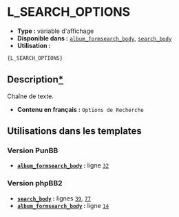 # L_SEARCH_OPTIONS
* __Type :__ variable d'affichage
* __Disponible dans :__ [`album_formsearch_body`](../tpl/var/album_formsearch_body.md), [`search_body`](../tpl/var/search_body.md)
* __Utilisation :__

```html
{L_SEARCH_OPTIONS}
```

## Description[*](https://fa-tvars.appspot.com/var/L_SEARCH_OPTIONS)
Chaîne de texte.

* __Contenu en français :__ `Options de Recherche`

## Utilisations dans les templates

### Version PunBB
* __[`album_formsearch_body`](../tpl/var/album_formsearch_body.md#readme) :__ ligne [`32`](../tpl/src/punbb/album_formsearch_body.tpl#L32)

### Version phpBB2
* __[`search_body`](../tpl/var/search_body.md#readme) :__ lignes [`39`](../tpl/src/subsilver/search_body.tpl#L39), [`77`](../tpl/src/subsilver/search_body.tpl#L77)
* __[`album_formsearch_body`](../tpl/var/album_formsearch_body.md#readme) :__ ligne [`14`](../tpl/src/subsilver/album_formsearch_body.tpl#L14)